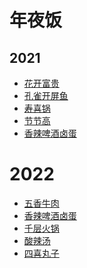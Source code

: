 # 年夜饭

## 2021

- [花开富贵](https://www.xiachufang.com/recipe/104244146/)
- [孔雀开屏鱼](https://www.xiachufang.com/recipe/102192535/)
- [寿喜锅]()
- [节节高](https://www.xiachufang.com/recipe/104369956/)
- [香辣啤酒卤蛋](https://www.xiachufang.com/recipe/106071506/)

# 2022

- [五香牛肉](https://www.bilibili.com/video/BV1jt4y1r7vY?from=search&seid=10537295881886184637&spm_id_from=333.337.0.0)
- [香辣啤酒卤蛋](https://www.xiachufang.com/recipe/106071506/)
- [千层火锅](https://www.bilibili.com/video/BV12J411E7p1?from=search&seid=10546624606549930755&spm_id_from=333.337.0.0)
- [酸辣汤]()
- [四喜丸子](https://www.bilibili.com/video/BV1FT4y1P7Ca?from=search&seid=10876005394391417346&spm_id_from=333.337.0.0)